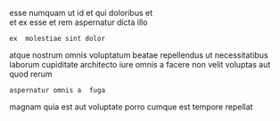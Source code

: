 <!--
title: Team-oriented clear-thinking approach
author: Meaghan
date: 2015-05-07-2249
link: 2015-05-07-2249-team-oriented-clear-thinking-approach
tags: [CSS3,Photoshop,design,search]
-->

 esse  numquam   ut id et
 qui doloribus et  
et  ex esse
et rem  aspernatur   dicta  illo
 	ex  molestiae sint dolor
atque nostrum  omnis voluptatum beatae repellendus
   ut necessitatibus laborum  cupiditate architecto iure
omnis     a   facere non
velit voluptas 
 aut quod rerum 
 	aspernatur omnis a  fuga  
magnam quia est aut
 voluptate porro
cumque   est tempore  repellat